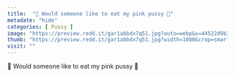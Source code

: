 ```yaml
---
title:  "🍑 Would someone like to eat my pink pussy 🥵"
metadate: "hide"
categories: [ Pussy ]
image: "https://preview.redd.it/gar1abbdx7q51.jpg?auto=webp&s=44522d9b36edbdf3553102da483c33f5c652d769"
thumb: "https://preview.redd.it/gar1abbdx7q51.jpg?width=1080&crop=smart&auto=webp&s=fb0dc37638bc414daaf7f07a4fc1ffc2f9edd49c"
visit: ""
---
```

🍑 Would someone like to eat my pink pussy 🥵
